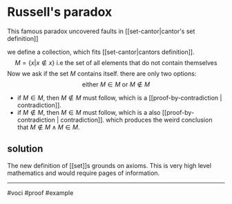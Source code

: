 # Russell's paradox
This famous paradox uncovered faults in [[set-cantor|cantor's set definition]] 

we define a collection, which fits [[set-cantor|cantors definition]].
$$M = \{x|x\notin x\}  \text{ i.e the set of all elements that do not contain themselves}$$
Now we ask if the set $M$ contains itself. there are only two options:
$$\text{either } M\in M \text{ or } M\notin M$$
- if $M\in M$, then $M \notin M$ must follow, which is a [[proof-by-contradiction | contradiction]].
- if $M\notin M$, then $M \in M$ must follow, which is a also [[proof-by-contradiction | contradiction]].
which produces the weird conclusion that $M\notin M \land M\in M$. 

## solution
The new definition of [[set]]s grounds on axioms. This is very high level mathematics and would require pages of information.

***
#voci #proof #example 